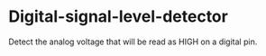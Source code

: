 # Digital-signal-level-detector
Detect the analog voltage that will be read as HIGH on a digital pin.
